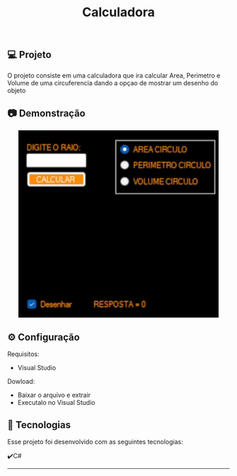 <h1 align="center">
   Calculadora
</h1>

<br>

## 💻 Projeto

O projeto consiste em uma calculadora que ira calcular Area, Perimetro e Volume de uma circuferencia dando a opçao de mostrar um desenho do objeto

## :camera: Demonstração

<div align="center" >
  <img src="./teste.gif" alt="demo-web" height="425">
</div>

## ⚙ Configuração

Requisitos: 
- Visual Studio 

Dowload:
- Baixar o arquivo e extrair
- Executalo no Visual Studio


## :rocket: Tecnologias

Esse projeto foi desenvolvido com as seguintes tecnologias:

✔️C#

---
